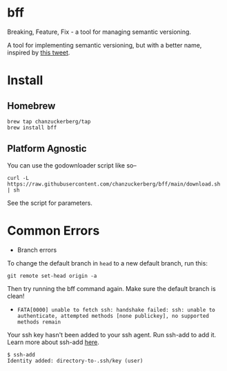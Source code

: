 # bff
Breaking, Feature, Fix - a tool for managing semantic versioning.

A tool for implementing semantic versioning, but with a better name, inspired by [this tweet](https://twitter.com/kadikraman/status/1051935326028091392).

# Install

## Homebrew

```
brew tap chanzuckerberg/tap
brew install bff
```

## Platform Agnostic

You can use the godownloader script like so–

```
curl -L https://raw.githubusercontent.com/chanzuckerberg/bff/main/download.sh | sh
```

See the script for parameters.

# Common Errors

- Branch errors

To change the default branch in `head` to a new default branch, run this:
```
git remote set-head origin -a
```
Then try running the bff command again. Make sure the default branch is clean!


- `FATA[0000] unable to fetch ssh: handshake failed: ssh: unable to authenticate, attempted methods [none publickey], no supported methods remain`

Your ssh key hasn't been added to your ssh agent. Run ssh-add to add it. Learn more about ssh-add [here](https://www.ssh.com/ssh/add).
```
$ ssh-add
Identity added: directory-to-.ssh/key (user)
```
